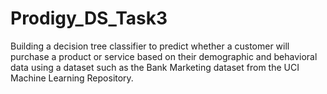 # Prodigy_DS_Task3
Building a decision tree classifier to predict whether a customer will purchase a product or service based on their demographic and behavioral data using a dataset such as the Bank Marketing dataset from the UCI Machine Learning Repository.
